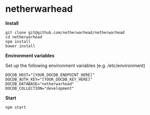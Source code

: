 # netherwarhead

**Install**

```
git clone git@github.com/netherwarhead/netherwarhead
cd netherwarhead
npm install
bower install
```

**Environment variables**

Set up the following environment variables (e.g. /etc/environment)

```
DOCDB_HOST="[YOUR_DOCDB_ENDPOINT_HERE]"
DOCDB_AUTH_KEY="[YOUR_DOCDB_KEY_HERE]"
DOCDB_DATABASE="netherwarhead"
DOCDB_COLLECTION="development"
```

**Start**

```
npm start
```
